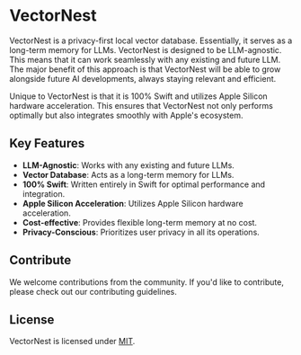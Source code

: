 # VectorNest

VectorNest is a privacy-first local vector database. Essentially, it serves as a long-term memory for LLMs. VectorNest is designed to be LLM-agnostic. This means that it can work seamlessly with any existing and future LLM. The major benefit of this approach is that VectorNest will be able to grow alongside future AI developments, always staying relevant and efficient.

Unique to VectorNest is that it is 100% Swift and utilizes Apple Silicon hardware acceleration. This ensures that VectorNest not only performs optimally but also integrates smoothly with Apple's ecosystem.

## Key Features

* **LLM-Agnostic**: Works with any existing and future LLMs.
* **Vector Database**: Acts as a long-term memory for LLMs.
* **100% Swift**: Written entirely in Swift for optimal performance and integration.
* **Apple Silicon Acceleration**: Utilizes Apple Silicon hardware acceleration.
* **Cost-effective**: Provides flexible long-term memory at no cost.
* **Privacy-Conscious**: Prioritizes user privacy in all its operations.

## Contribute

We welcome contributions from the community. If you'd like to contribute, please check out our contributing guidelines.

## License

VectorNest is licensed under [MIT](LICENSE).
